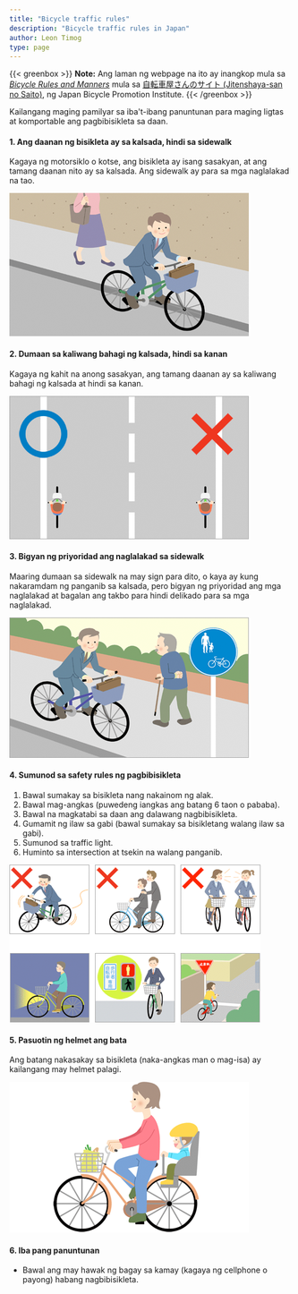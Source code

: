 ```yaml
---
title: "Bicycle traffic rules"
description: "Bicycle traffic rules in Japan"
author: Leon Timog
type: page
---
```

{{< greenbox >}}
**Note:** Ang laman ng webpage na ito ay inangkop mula sa *[Bicycle Rules and Manners](http://www.j-bicycleinfo.jp/rule.html)* mula sa [自転車屋さんのサイト (Jitenshaya-san no Saito)](http://www.j-bicycleinfo.jp), ng Japan Bicycle Promotion Institute.
{{< /greenbox >}}

Kailangang maging pamilyar sa iba't-ibang panuntunan para maging ligtas at komportable ang pagbibisikleta sa daan.

#### 1. Ang daanan ng bisikleta ay sa kalsada, hindi sa sidewalk

Kagaya ng motorsiklo o kotse, ang bisikleta ay isang sasakyan, at ang tamang daanan nito ay sa kalsada. Ang sidewalk ay para sa mga naglalakad na tao.

![Biycle traffic rules](bicycle-rules-1.png)

#### 2. Dumaan sa kaliwang bahagi ng kalsada, hindi sa kanan

Kagaya ng kahit na anong sasakyan, ang tamang daanan ay sa kaliwang bahagi ng kalsada at hindi sa kanan.

![Biycle traffic rules](bicycle-rules-2.png)

#### 3. Bigyan ng priyoridad ang naglalakad sa sidewalk

Maaring dumaan sa sidewalk na may sign para dito, o kaya ay kung nakaramdam ng panganib sa kalsada, pero bigyan ng priyoridad ang mga naglalakad at bagalan ang takbo para hindi delikado para sa mga naglalakad.

![Biycle traffic rules](bicycle-rules-3.png)

#### 4. Sumunod sa safety rules ng pagbibisikleta

1. Bawal sumakay sa bisikleta nang nakainom ng alak.
2. Bawal mag-angkas (puwedeng iangkas ang batang 6 taon o pababa).
3. Bawal na magkatabi sa daan ang dalawang nagbibisikleta.
4. Gumamit ng ilaw sa gabi (bawal sumakay sa bisikletang walang ilaw sa gabi).
5. Sumunod sa traffic light.
6. Huminto sa intersection at tsekin na walang panganib.

![Biycle traffic rules](bicycle-rules-4.png)

#### 5. Pasuotin ng helmet ang bata

Ang batang nakasakay sa bisikleta (naka-angkas man o mag-isa) ay kailangang may helmet palagi.

![Biycle traffic rules](bicycle-rules-5.png)

#### 6. Iba pang panuntunan

- Bawal ang may hawak ng bagay sa kamay (kagaya ng cellphone o payong) habang nagbibisikleta.

